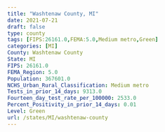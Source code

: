 ```yaml
---
title: "Washtenaw County, MI"
date: 2021-07-21
draft: false
type: county
tags: [FIPS:26161.0,FEMA:5.0,Medium metro,Green]
categories: [MI]
County: Washtenaw County
State: MI
FIPS: 26161.0
FEMA_Region: 5.0
Population: 367601.0
NCHS_Urban_Rural_Classification: Medium metro
Tests_in_prior_14_days: 9313.0
Fourteen_day_test_rate_per_100000: 2533.0
Percent_Positivity_in_prior_14_days: 0.01
Level: Green
url: /states/MI/washtenaw-county
---
```



